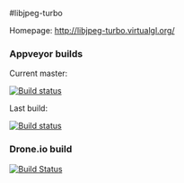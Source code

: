 #libjpeg-turbo

Homepage: http://libjpeg-turbo.virtualgl.org/

### Appveyor builds
Current master:

[![Build status](https://ci.appveyor.com/api/projects/status/6pcwoennlvkwky4k/branch/master)](https://ci.appveyor.com/project/imazen/libjpeg-turbo/branch/master)

Last build:

[![Build status](https://ci.appveyor.com/api/projects/status/6pcwoennlvkwky4k)](https://ci.appveyor.com/project/imazen/libjpeg-turbo)

### Drone.io build

[![Build Status](https://drone.io/github.com/imazen/libjpeg-turbo/status.png)](https://drone.io/github.com/imazen/libjpeg-turbo/latest)
